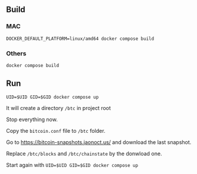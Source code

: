 
## Build

### MAC 

`DOCKER_DEFAULT_PLATFORM=linux/amd64 docker compose build`

### Others

`docker compose build`

## Run

`UID=$UID GID=$GID docker compose up`

It will create a directory `/btc` in project root

Stop everything now.

Copy the `bitcoin.conf` file to `/btc` folder.

Go to https://bitcoin-snapshots.jaonoct.us/ and download the last snapshot.

Replace `/btc/blocks` and `/btc/chainstate` by the donwload one.

Start again with `UID=$UID GID=$GID docker compose up`
